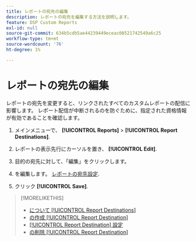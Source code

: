 ```yaml
---
title: レポートの宛先の編集
description: レポートの宛先を編集する方法を説明します。
feature: DSP Custom Reports
exl-id: null
source-git-commit: 634b5cdb5ae44239449eceac00521742549a6c25
workflow-type: tm+mt
source-wordcount: '76'
ht-degree: 1%

---
```



# レポートの宛先の編集

レポートの宛先を変更すると、リンクされたすべてのカスタムレポートの配信に影響します。 レポート配信が中断されるのを防ぐために、指定された資格情報が有効であることを確認します。

1. メインメニューで、 **[!UICONTROL Reports]** > **[!UICONTROL Report Destinations]**.

1. レポートの表示先行にカーソルを置き、 **[!UICONTROL Edit]**.

1. 目的の宛先に対して、「編集」をクリックします。

1. を編集します。 [レポートの宛先設定](/help/dsp/reports/report-destinations/report-destination-settings.md).

1. クリック **[!UICONTROL Save]**.

>[!MORELIKETHIS]
>
>* [について [!UICONTROL Report Destinations]](/help/dsp/reports/report-destinations/report-destination-about.md)
>* [の作成 [!UICONTROL Report Destination]](/help/dsp/reports/report-destinations/report-destination-create.md)
>* [[!UICONTROL Report Destination] 設定](/help/dsp/reports/report-destinations/report-destination-settings.md)
>* [の削除 [!UICONTROL Report Destination]](/help/dsp/reports/report-destinations/report-destination-delete.md)

